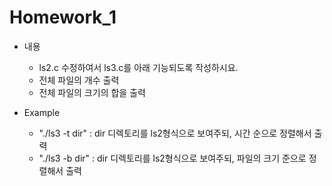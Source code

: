 # Homework_1

+ 내용 
  -  ls2.c 수정하여서 ls3.c를 아래 기능되도록 작성하시요. 
  - 전체 파일의 개수 출력
  - 전체 파일의 크기의 합을 출력
  
+ Example   
  - "./ls3  -t  dir" : dir 디렉토리를 ls2형식으로 보여주되, 시간 순으로 정렬해서 출력
  - "./ls3  -b  dir" : dir 디렉토리를 ls2형식으로 보여주되, 파일의 크기 준으로 정렬해서 출력
  
